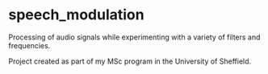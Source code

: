 # speech_modulation

Processing of audio signals while experimenting with a variety of filters and frequencies.

Project created as part of my MSc program in the University of Sheffield.
